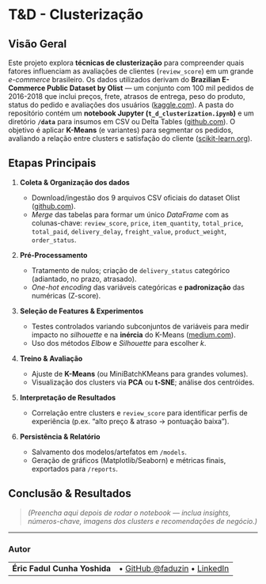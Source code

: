# T&D - Clusterização

## Visão Geral

Este projeto explora **técnicas de clusterização** para compreender quais fatores influenciam as avaliações de clientes (`review_score`) em um grande *e-commerce* brasileiro.
Os dados utilizados derivam do **Brazilian E-Commerce Public Dataset by Olist** — um conjunto com 100 mil pedidos de 2016-2018 que inclui preços, frete, atrasos de entrega, peso do produto, status do pedido e avaliações dos usuários ([kaggle.com][1]).
A pasta do repositório contém um **notebook Jupyter (`t_d_clusterization.ipynb`)** e um diretório **`/data`** para insumos em CSV ou Delta Tables ([github.com][2]).
O objetivo é aplicar **K-Means** (e variantes) para segmentar os pedidos, avaliando a relação entre clusters e satisfação do cliente ([scikit-learn.org][3]).

## Etapas Principais

1. **Coleta & Organização dos dados**

   * Download/ingestão dos 9 arquivos CSV oficiais do dataset Olist ([github.com][4]).
   * *Merge* das tabelas para formar um único *DataFrame* com as colunas-chave:
     `review_score`, `price`, `item_quantity`, `total_price`, `total_paid`,
     `delivery_delay`, `freight_value`, `product_weight`, `order_status`.

2. **Pré-Processamento**

   * Tratamento de nulos; criação de `delivery_status` categórico (adiantado, no prazo, atrasado).
   * *One-hot encoding* das variáveis categóricas e **padronização** das numéricas (Z-score).

3. **Seleção de Features & Experimentos**

   * Testes controlados variando subconjuntos de variáveis para medir impacto no *silhouette* e na **inércia** do K-Means ([medium.com][5]).
   * Uso dos métodos *Elbow* e *Silhouette* para escolher *k*.

4. **Treino & Avaliação**

   * Ajuste de **K-Means** (ou MiniBatchKMeans para grandes volumes).
   * Visualização dos clusters via **PCA** ou **t-SNE**; análise dos centróides.

5. **Interpretação de Resultados**

   * Correlação entre clusters e `review_score` para identificar perfis de experiência (p.ex. “alto preço & atraso → pontuação baixa”).

6. **Persistência & Relatório**

   * Salvamento dos modelos/artefatos em `/models`.
   * Geração de gráficos (Matplotlib/Seaborn) e métricas finais, exportados para `/reports`.

## Conclusão & Resultados

> *(Preencha aqui depois de rodar o notebook — inclua insights, números-chave, imagens dos clusters e recomendações de negócio.)*

---

### Autor

|                              |                                                                                                     |
| ---------------------------- | --------------------------------------------------------------------------------------------------- |
| **Éric Fadul Cunha Yoshida** | • [GitHub @faduzin](https://github.com/faduzin) • [LinkedIn](https://www.linkedin.com/in/ericfadul) |

[1]: https://www.kaggle.com/datasets/olistbr/brazilian-ecommerce?utm_source=chatgpt.com "Brazilian E-Commerce Public Dataset by Olist | Kaggle"
[2]: https://github.com/faduzin/t-d-clusterization "GitHub - faduzin/t-d-clusterization"
[3]: https://scikit-learn.org/stable/modules/generated/sklearn.cluster.KMeans.html?utm_source=chatgpt.com "KMeans — scikit-learn 1.6.1 documentation"
[4]: https://github.com/ayushic2899/Brazilian-E-Commerce-Public-Dataset-by-Olist?utm_source=chatgpt.com "ayushic2899/Brazilian-E-Commerce-Public-Dataset-by-Olist - GitHub"
[5]: https://medium.com/%40krgaurav45/customer-satisfaction-prediction-brazillian-e-commerce-public-dataset-5bb9ed841bf1?utm_source=chatgpt.com "Customer Satisfaction Prediction — Brazillian e-Commerce Public ..."
